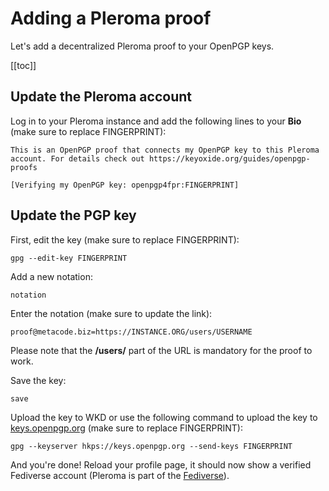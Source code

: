 # Adding a Pleroma proof

Let's add a decentralized Pleroma proof to your OpenPGP keys.

[[toc]]

## Update the Pleroma account

Log in to your Pleroma instance and add the following lines to your **Bio** (make sure to replace FINGERPRINT):

```
This is an OpenPGP proof that connects my OpenPGP key to this Pleroma account. For details check out https://keyoxide.org/guides/openpgp-proofs

[Verifying my OpenPGP key: openpgp4fpr:FINGERPRINT]
```

## Update the PGP key

First, edit the key (make sure to replace FINGERPRINT):

`gpg --edit-key FINGERPRINT`

Add a new notation:

`notation`

Enter the notation (make sure to update the link):

`proof@metacode.biz=https://INSTANCE.ORG/users/USERNAME`

Please note that the **/users/** part of the URL is mandatory for the proof to work.

Save the key:

`save`

Upload the key to WKD or use the following command to upload the key to [keys.openpgp.org](https://keys.openpgp.org) (make sure to replace FINGERPRINT):

`gpg --keyserver hkps://keys.openpgp.org --send-keys FINGERPRINT`

And you're done! Reload your profile page, it should now show a verified Fediverse account (Pleroma is part of the [Fediverse](#https://en.wikipedia.org/wiki/Fediverse)).
